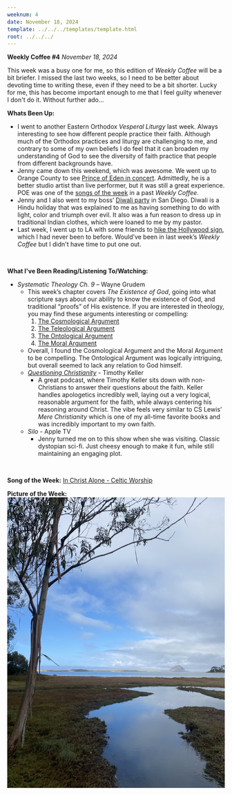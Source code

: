 ```yaml
---
weeknum: 4
date: November 18, 2024
template: ../../../templates/template.html
root: ../../../
---
```

**Weekly Coffee #4**
*November 18, 2024*

This week was a busy one for me, so this edition of <i>Weekly Coffee</i> will be a bit briefer. I missed the last two weeks, so I need to be better about devoting time to writing these, even if they need to be a bit shorter. Lucky for me, this has become important enough to me that I feel guilty whenever I don't do it. Without further ado...
<br>

**Whats Been Up:**

- I went to another Eastern Orthodox *Vesperal Liturgy* last week. Always interesting to see how different people practice their faith. Although much of the Orthodox practices and liturgy are challenging to me, and contrary to some of my own beliefs I do feel that it can broaden my understanding of God to see the diversity of faith practice that people from different backgrounds have.
- Jenny came down this weekend, which was awesome. We went up to Orange County to see <a href='../../../assets/images/wk4_poe.jpeg'>Prince of Eden in concert</a>. Admittedly, he is a better studio artist than live performer, but it was still a great experience. POE was one of the <a href='https://open.spotify.com/artist/29Wvrc4vfXuf9eMexefk7N?si=g6RY7m17T9iXvOql39oTLA'>songs of the week</a> in a past <i>Weekly Coffee</i>.
- Jenny and I also went to my boss’ <a href='../../../assets/images/wk4_diwali.jpeg'>Diwali party</a> in San Diego. Diwali is a Hindu holiday that was explained to me as having something to do with light, color and triumph over evil. It also was a fun reason to dress up in traditional Indian clothes, which were loaned to me by my pastor.
- Last week, I went up to LA with some friends to <a href='../../../assets/images/wk4_hollywood.jpeg'>hike the Hollywood sign</a>, which I had never been to before. Would’ve been in last week’s <i>Weekly Coffee</i> but I didn't have time to put one out.
<br>

**What I've Been Reading/Listening To/Watching:**

- <i>Systematic Theology Ch. 9</i> – Wayne Grudem
    - This week’s chapter covers <i>The Existence of God</i>, going into what scripture says about our ability to know the existence of God, and traditional “proofs” of His existence. If you are interested in theology, you may find these arguments interesting or compelling:
      1. <a href='https://en.wikipedia.org/wiki/Cosmological_argument'> The Cosmological Argument </a>
      2. <a href='https://en.wikipedia.org/wiki/Teleological_argument'> The Teleological Argument </a>
      3. <a href='https://en.wikipedia.org/wiki/Ontological_argument'> The Ontological Argument </a>
      4. <a href='https://en.wikipedia.org/wiki/Argument_from_morality'> The Moral Argument </a>
    - Overall, I found the Cosmological Argument and the Moral Argument to be compelling. The Ontological Argument was logically intriguing, but overall seemed to lack any relation to God himself.
  - <a href='https://open.spotify.com/show/5bMPjqzIB2zvB5bg9EpYta?si=5fa5b41ab8634243'><i>Questioning Christianity</i></a> - Timothy Keller
    - A great podcast, where Timothy Keller sits down with non-Christians to answer their questions about the faith. Keller handles apologetics incredibly well, laying out a very logical, reasonable argument for the faith, while always centering his reasoning around Christ. The vibe feels very similar to CS Lewis’ <i>Mere Christianity</i> which is one of my all-time favorite books and was incredibly important to my own faith.
  - <i>Silo</i> - Apple TV
    - Jenny turned me on to this show when she was visiting. Classic dystopian sci-fi. Just cheesy enough to make it fun, while still maintaining an engaging plot.
<br>

**Song of the Week:**
[In Christ Alone - Celtic Worship](https://open.spotify.com/playlist/4XyENOQeho7v4UlHwmjfOV?si=28f861da6b824066)
<br>

**Picture of the Week:**
![Morro Bay, from a visit to SLO last month](../../../assets/images/wk4_morro.jpeg)
